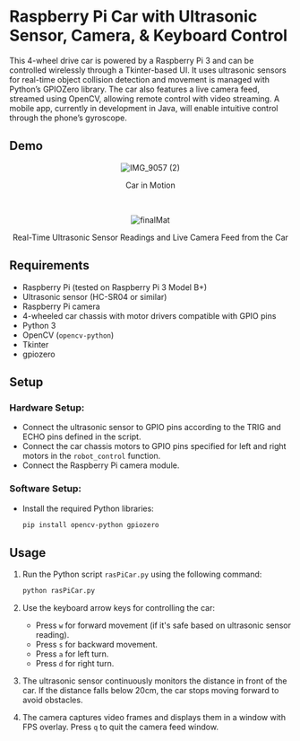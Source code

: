 # Raspberry Pi Car with Ultrasonic Sensor, Camera, & Keyboard Control

This 4-wheel drive car is powered by a Raspberry Pi 3 and can be controlled wirelessly through a Tkinter-based UI. It uses ultrasonic sensors for real-time object collision detection and movement is managed with Python’s GPIOZero library. The car also features a live camera feed, streamed using OpenCV, allowing remote control with video streaming. A mobile app, currently in development in Java, will enable intuitive control through the phone’s gyroscope.
## Demo
<!--![carDemo](https://github.com/GurpreetSingh97/Raspberry-Pi-Car/assets/36395745/5415aa4a-6aba-48f6-ae4d-8b6b5c18ac01)-->
<!-- ![IMG_9057 (2)](https://github.com/user-attachments/assets/2391f06e-3984-49a7-96db-09955cc34d18)-->
<!-- ![finalMat](https://github.com/user-attachments/assets/57674fba-e75e-41b3-ad5c-82216553862f)-->
<!-- ![upperw](https://github.com/user-attachments/assets/2c5f1392-0ccd-47c5-a845-2e85be1c935a) -->

<p align="center">
  <img src="https://github.com/user-attachments/assets/2391f06e-3984-49a7-96db-09955cc34d18" alt="IMG_9057 (2)">
</p>
<p align="center">Car in Motion</p>

<br> <!-- Add a line break -->

<p align="center">
  <img src="https://github.com/user-attachments/assets/57674fba-e75e-41b3-ad5c-82216553862f" alt="finalMat">
</p>
<p align="center">Real-Time Ultrasonic Sensor Readings and Live Camera Feed from the Car</p>

## Requirements

- Raspberry Pi (tested on Raspberry Pi 3 Model B+)
- Ultrasonic sensor (HC-SR04 or similar)
- Raspberry Pi camera
- 4-wheeled car chassis with motor drivers compatible with GPIO pins
- Python 3
- OpenCV (`opencv-python`)
- Tkinter
- gpiozero

## Setup

### Hardware Setup:

- Connect the ultrasonic sensor to GPIO pins according to the TRIG and ECHO pins defined in the script.
- Connect the car chassis motors to GPIO pins specified for left and right motors in the `robot_control` function.
- Connect the Raspberry Pi camera module.

### Software Setup:

- Install the required Python libraries:

    ```bash
    pip install opencv-python gpiozero
    ```

## Usage

1. Run the Python script `rasPiCar.py` using the following command:

    ```bash
    python rasPiCar.py
    ```

2. Use the keyboard arrow keys for controlling the car:
   - Press `w` for forward movement (if it's safe based on ultrasonic sensor reading).
   - Press `s` for backward movement.
   - Press `a` for left turn.
   - Press `d` for right turn.

3. The ultrasonic sensor continuously monitors the distance in front of the car. If the distance falls below 20cm, the car stops moving forward to avoid obstacles.

4. The camera captures video frames and displays them in a window with FPS overlay. Press `q` to quit the camera feed window.

